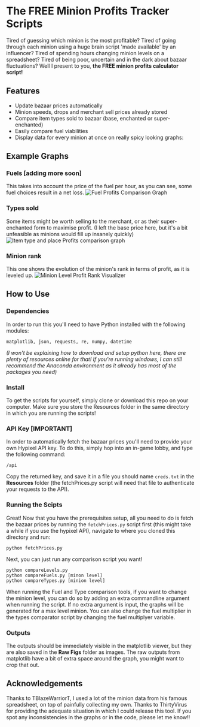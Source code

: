 # The FREE Minion Profits Tracker Scripts
Tired of guessing which minion is the most profitable? Tired of going through each minion using a huge brain script 'made available' by an influencer? Tired of spending hours changing minion levels on a spreadsheet? Tired of being poor, uncertain and in the dark about bazaar fluctuations? Well I present to you, **the FREE minion profits calculator script!**

## Features
 - Update bazaar prices automatically
 - Minion speeds, drops and merchant sell prices already stored
 - Compare item types sold to bazaar (base, enchanted or super-enchanted)
 - Easily compare fuel viabilities
 - Display data for every minion at once on really spicy looking graphs:

## Example Graphs
### Fuels [adding more soon]
This takes into account the price of the fuel per hour, as you can see, some fuel choices result in a net loss.
![Fuel Profits Comparison Graph](https://github.com/RabidSheep55/MinionProfitsTracker/blob/master/Images/FuelsLvlMax%20-%20Example.png)

### Types sold
Some items might be worth selling to the merchant, or as their super-enchanted form to maximise profit. (I left the base price here, but it's a bit unfeasible as minions would fill up insanely quickly)
![Item type and place Profits comparison graph](https://github.com/RabidSheep55/MinionProfitsTracker/blob/master/Images/TypesLvlMax%20-%20Example.png)

### Minion rank
This one shows the evolution of the minion's rank in terms of profit, as it is leveled up.
![Minion Level Profit Rank Visualizer](https://github.com/RabidSheep55/MinionProfitsTracker/blob/master/Images/MinionLvlVsRank%20-%20Example.png)

## How to Use
### Dependencies
In order to run this you'll need to have Python installed with the following modules:
```
matplotlib, json, requests, re, numpy, datetime
```
*(I won't be explaining how to download and setup python here, there are plenty of resources online for that! If you're running windows, I can still recommend the Anaconda environment as it already has most of the packages you need)*

### Install
To get the scripts for yourself, simply clone or download this repo on your computer. Make sure you store the Resources folder in the same directory in which you are running the scripts!

### API Key [IMPORTANT]
In order to automatically fetch the bazaar prices you'll need to provide your own Hypixel API key. To do this, simply hop into an in-game lobby, and type the following command:
```
/api
```
Copy the returned key, and save it in a file you should name `creds.txt` in the **Resources** folder (the fetchPrices.py script will need that file to authenticate your requests to the API).

### Running the Scipts
Great! Now that you have the prerequisites setup, all you need to do is fetch the bazaar prices by running the `fetchPrices.py` script first (this might take a while if you use the hypixel API), navigate to where you cloned this directory and run:
```
python fetchPrices.py
```
Next, you can just run any comparison script you want!
```
python compareLevels.py
python compareFuels.py [minon level]
python compareTypes.py [minion level]
```
When running the Fuel and Type comparison tools, if you want to change the minion level, you can do so by adding an extra commandline argument when running the script. If no extra argument is input, the graphs will be generated for a max level minion. You can also change the fuel multiplier in the types comparator script by changing the fuel multiplyer variable.

### Outputs
The outputs should be immediately visible in the matplotlib viewer, but they are also saved in the **Raw Figs** folder as images.
The raw outputs from matplotlib have a bit of extra space around the graph, you might want to crop that out.

## Acknowledgements
Thanks to TBlazeWarriorT, I used a lot of the minion data from his famous spreadsheet, on top of painfully collecting my own.
Thanks to ThirtyVirus for providing the adequate situation in which I could release this tool.
If you spot any inconsistencies in the graphs or in the code, please let me know!!
